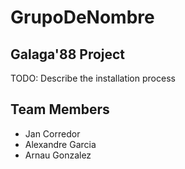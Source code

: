 # GrupoDeNombre

## Galaga'88 Project
TODO: Describe the installation process

## Team Members
  - Jan Corredor
  - Alexandre Garcia
  - Arnau Gonzalez
